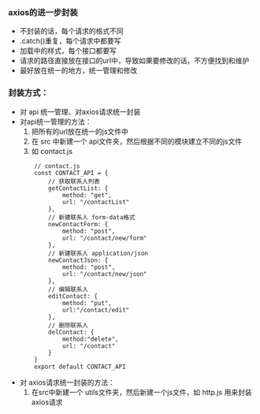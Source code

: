### axios的进一步封装
* 不封装的话，每个请求的格式不同
* .catch()重复，每个请求中都要写
* 加载中的样式，每个接口都要写
* 请求的路径直接放在接口的url中，导致如果要修改的话，不方便找到和维护
* 最好放在统一的地方，统一管理和修改

### 封装方式：
* 对 api 统一管理、对axios请求统一封装
* 对api统一管理的方法：
    1. 把所有的url放在统一的js文件中
    2. 在 src 中新建一个 api文件夹，然后根据不同的模块建立不同的js文件 
    3. 如 contact.js
    ```
        // contact.js
        const CONTACT_API = {
            // 获取联系人列表
            getContactList: {
                method: "get",
                url: "/contactList"
            },
            // 新建联系人 form-data格式
            newContactForm: {
                method: "post",
                url: "/contact/new/form"
            },
            // 新建联系人 application/json
            newContactJson: {
                method: "post",
                url: "/contact/new/json"
            },
            // 编辑联系人
            editContact: {
                method: "put",
                url:"/contact/edit"
            },
            // 删除联系人
            delContact: {
                method:"delete",
                url: "/contact"
            }
        }
        export default CONTACT_API

    ```
* 对 axios请求统一封装的方法：
    1. 在src中新建一个 utils文件夹，然后新建一个js文件，如 http.js 用来封装 axios请求
    